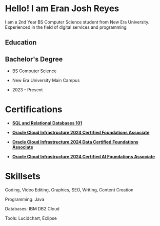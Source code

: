 # Hello! I am Eran Josh Reyes 

I am a 2nd Year BS Computer Science student from New Era University. Experienced in the field of digital services and programming

<h2>Education</h2>



<h2>Bachelor's Degree</h2> 

- BS Computer Science

- New Era University Main Campus

- 2023 - Present



# Certifications 

  
- [**SQL and Relational Databases 101**](https://courses.cognitiveclass.ai/certificates/df5da1113e2f4547821e7cf21ee606fa)

- [**Oracle Cloud Infrastructure 2024 Certified Foundations Associate**](https://catalog-education.oracle.com/pls/certview/sharebadge?id=F212261CD431F6CB50691DEF450AAAA31E30B64FDF7A3BE8ECE9BFEDE1697785)

- [**Oracle Cloud Infrastructure 2024 Data Certified Foundations Associate**](https://catalog-education.oracle.com/pls/certview/sharebadge?id=F212261CD431F6CB50691DEF450AAAA3CF8C480D94A99EE3F6D05D1BF6502F9D)

- [**Oracle Cloud Infrastructure 2024 Certified AI Foundations Associate**](https://catalog-education.oracle.com/pls/certview/sharebadge?id=259BA1A5BC84C438D04C013514F785515DFB52A9DBFC661ACE0841BDB1DD23EA)
  


# Skillsets 
  
Coding, Video Editing, Graphics, SEO, Writing, Content Creation


Programming: Java

Databases: IBM DB2 Cloud

Tools: Lucidchart, Eclipse




<!--
**EranJosh/EranJosh** is a ✨ _special_ ✨ repository because its `README.md` (this file) appears on your GitHub profile.

Here are some ideas to get you started:

- 🔭 I’m currently working on ...
- 🌱 I’m currently learning ...
- 👯 I’m looking to collaborate on ...
- 🤔 I’m looking for help with ...
- 💬 Ask me about ...
- 📫 How to reach me: ...
- 😄 Pronouns: ...
- ⚡ Fun fact: ...
-->
